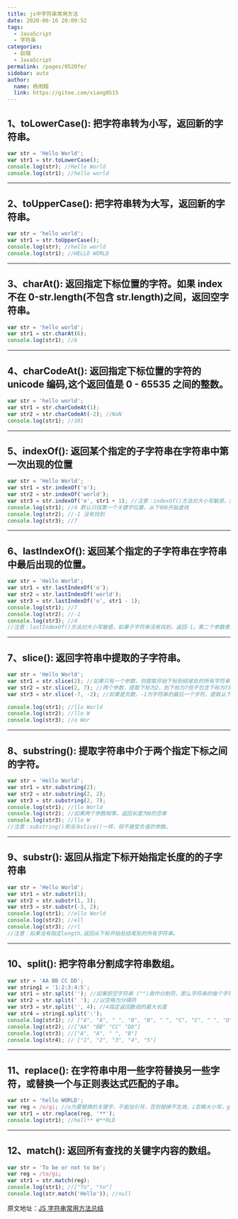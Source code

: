 ```yaml
---
title: js中字符串常用方法
date: 2020-06-16 20:09:52
tags:
  - JavaScript
  - 字符串
categories:
  - 前端
  - JavaScript
permalink: /pages/0520fe/
sidebar: auto
author:
  name: 杨雨翔
  link: https://gitee.com/xiang0515
---
```


## 1、toLowerCase(): 把字符串转为小写，返回新的字符串。

```javascript
var str = 'Hello World';
var str1 = str.toLowerCase();
console.log(str); //Hello World
console.log(str1); //hello world
```

---

## 2、toUpperCase(): 把字符串转为大写，返回新的字符串。

```javascript
var str = 'hello world';
var str1 = str.toUpperCase();
console.log(str); //hello world
console.log(str1); //HELLO WORLD
```

---

## 3、charAt(): 返回指定下标位置的字符。如果 index 不在 0-str.length(不包含 str.length)之间，返回空字符串。

```javascript
var str = 'hello world';
var str1 = str.charAt(6);
console.log(str1); //6
```

---

## 4、charCodeAt(): 返回指定下标位置的字符的 unicode 编码,这个返回值是 0 - 65535 之间的整数。

```javascript
var str = 'hello world';
var str1 = str.charCodeAt(1);
var str2 = str.charCodeAt(-2); //NaN
console.log(str1); //101
```

---

## 5、indexOf(): 返回某个指定的子字符串在字符串中第一次出现的位置

```javascript
var str = 'Hello World';
var str1 = str.indexOf('o');
var str2 = str.indexOf('world');
var str3 = str.indexOf('o', str1 + 1); //注意：indexOf()方法对大小写敏感，如果子字符串没有找到，返回-1。第二个参数表示从哪个下标开始查找，没有写则默认从下标0开始查找。
console.log(str1); //4 默认只找第一个关键字位置，从下标0开始查找
console.log(str2); //-1 没有找到
console.log(str3); //7
```

---

## 6、lastIndexOf(): 返回某个指定的子字符串在字符串中最后出现的位置。

```javascript
var str = 'Hello World';
var str1 = str.lastIndexOf('o');
var str2 = str.lastIndexOf('world');
var str3 = str.lastIndexOf('o', str1 - 1);
console.log(str1); //7
console.log(str2); //-1
console.log(str3); //4
//注意：lastIndexOf()方法对大小写敏感，如果子字符串没有找到，返回-1。第二个参数表示从哪个下标开始查找，没有写则默认从最后一个字符处开始查找。
```

---

## 7、slice(): 返回字符串中提取的子字符串。

```javascript
var str = 'Hello World';
var str1 = str.slice(2); //如果只有一个参数，则提取开始下标到结尾处的所有字符串
var str2 = str.slice(2, 7); //两个参数，提取下标为2，到下标为7但不包含下标为7的字符串
var str3 = str.slice(-7, -2); //如果是负数，-1为字符串的最后一个字符。提取从下标-7开始到下标-2但不包含下标-2的字符串。前一个数要小于后一个数，否则返回空字符串

console.log(str1); //llo World
console.log(str2); //llo W
console.log(str3); //o Wor
```

---

## 8、substring(): 提取字符串中介于两个指定下标之间的字符。

```javascript
var str = 'Hello World';
var str1 = str.substring(2);
var str2 = str.substring(2, 2);
var str3 = str.substring(2, 7);
console.log(str1); //llo World
console.log(str2); //如果两个参数相等，返回长度为0的空串
console.log(str3); //llo W
//注意：substring()用法与slice()一样，但不接受负值的参数。
```

---

## 9、substr(): 返回从指定下标开始指定长度的的子字符串

```javascript
var str = 'Hello World';
var str1 = str.substr(1);
var str2 = str.substr(1, 3);
var str3 = str.substr(-3, 2);
console.log(str1); //ello World
console.log(str2); //ell
console.log(str3); //rl
//注意：如果没有指定length,返回从下标开始处结尾处的所有字符串。
```

---

## 10、split(): 把字符串分割成字符串数组。

```javascript
var str = 'AA BB CC DD';
var string1 = '1:2:3:4:5';
var str1 = str.split(''); //如果把空字符串 ("")用作分割符，那么字符串的每个字符之间都会被分割
var str2 = str.split(' '); //以空格为分隔符
var str3 = str.split('', 4); //4指定返回数组的最大长度
var str4 = string1.split(':');
console.log(str1); // ["A", "A", " ", "B", "B", " ", "C", "C", " ", "D", "D"]
console.log(str2); //["AA" "BB" "CC" "DD"]
console.log(str3); //["A", "A", " ", "B"]
console.log(str4); // ["1", "2", "3", "4", "5"]
```

---

## 11、replace(): 在字符串中用一些字符替换另一些字符，或替换一个与正则表达式匹配的子串。

```javascript
var str = 'hello WORLD';
var reg = /o/gi; //o为要替换的关键字，不能加引号，否则替换不生效，i忽略大小写，g表示全局查找。
var str1 = str.replace(reg, '**');
console.log(str1); //hell** W**RLD
```

---

## 12、match(): 返回所有查找的关键字内容的数组。

```javascript
var str = 'To be or not to be';
var reg = /to/gi;
var str1 = str.match(reg);
console.log(str1); //["To", "to"]
console.log(str.match('Hello')); //null
```

原文地址：[JS 字符串常用方法总结](https://www.cnblogs.com/Yimi/p/10362214.html)
